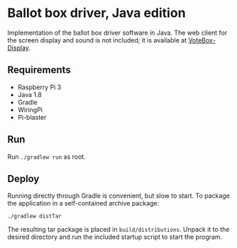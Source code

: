 # Ballot box driver, Java edition

Implementation of the ballot box driver software in Java. The web client for
the screen display and sound is not included; it is available at
[VoteBox-Display](https://github.com/luejerry/VoteBox-Display).

## Requirements
- Raspberry Pi 3
- Java 1.8
- Gradle
- WiringPi
- Pi-blaster

## Run
Run `./gradlew run` as root.

## Deploy
Running directly through Gradle is convenient, but slow to start. To package
the application in a self-contained archive package:

`./gradlew distTar`

The resulting tar package is placed in `build/distributions`. Unpack it to the
desired directory and run the included startup script to start the program.